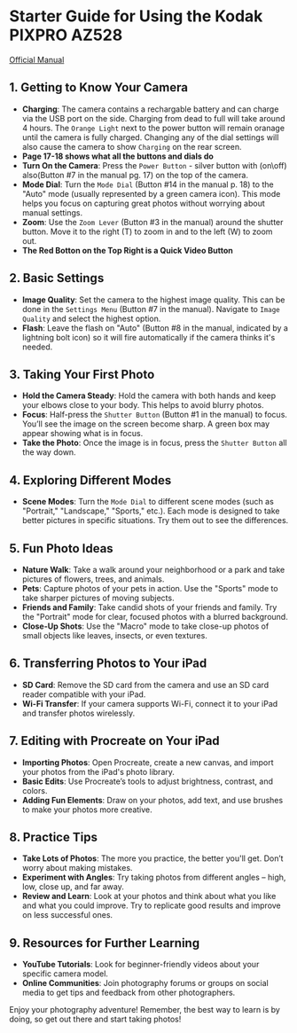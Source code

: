 # Starter Guide for Using the Kodak PIXPRO AZ528

[Official Manual](https://kodakpixpro.com/docs/manuals/astrozoom/az528/az528-manual-en.pdf)

## 1. Getting to Know Your Camera
- **Charging**: The camera contains a rechargable battery and can charge via the USB port on the side.  Charging from dead to full will take around 4 hours.  The `Orange Light` next to the power button will remain oranage until the camera is fully charged.  Changing any of the dial settings will also cause the camera to show `Charging` on the rear screen.  
- **Page 17-18 shows what all the buttons and dials do** 
- **Turn On the Camera**: Press the `Power Button` - silver button with (on\off) also(Button #7 in the manual pg. 17) on the top of the camera.
- **Mode Dial**: Turn the `Mode Dial` (Button #14 in the manual p. 18) to the "Auto" mode (usually represented by a green camera icon). This mode helps you focus on capturing great photos without worrying about manual settings.
- **Zoom**: Use the `Zoom Lever` (Button #3 in the manual) around the shutter button. Move it to the right (T) to zoom in and to the left (W) to zoom out.
- **The Red Botton on the Top Right is a Quick Video Button** 

## 2. Basic Settings
- **Image Quality**: Set the camera to the highest image quality. This can be done in the `Settings Menu` (Button #7 in the manual). Navigate to `Image Quality` and select the highest option.
- **Flash**: Leave the flash on "Auto" (Button #8 in the manual, indicated by a lightning bolt icon) so it will fire automatically if the camera thinks it's needed.

## 3. Taking Your First Photo
- **Hold the Camera Steady**: Hold the camera with both hands and keep your elbows close to your body. This helps to avoid blurry photos.
- **Focus**: Half-press the `Shutter Button` (Button #1 in the manual) to focus. You’ll see the image on the screen become sharp. A green box may appear showing what is in focus.
- **Take the Photo**: Once the image is in focus, press the `Shutter Button` all the way down.

## 4. Exploring Different Modes
- **Scene Modes**: Turn the `Mode Dial` to different scene modes (such as "Portrait," "Landscape," "Sports," etc.). Each mode is designed to take better pictures in specific situations. Try them out to see the differences.

## 5. Fun Photo Ideas
- **Nature Walk**: Take a walk around your neighborhood or a park and take pictures of flowers, trees, and animals.
- **Pets**: Capture photos of your pets in action. Use the "Sports" mode to take sharper pictures of moving subjects.
- **Friends and Family**: Take candid shots of your friends and family. Try the "Portrait" mode for clear, focused photos with a blurred background.
- **Close-Up Shots**: Use the "Macro" mode to take close-up photos of small objects like leaves, insects, or even textures.

## 6. Transferring Photos to Your iPad
- **SD Card**: Remove the SD card from the camera and use an SD card reader compatible with your iPad.
- **Wi-Fi Transfer**: If your camera supports Wi-Fi, connect it to your iPad and transfer photos wirelessly.

## 7. Editing with Procreate on Your iPad
- **Importing Photos**: Open Procreate, create a new canvas, and import your photos from the iPad's photo library.
- **Basic Edits**: Use Procreate’s tools to adjust brightness, contrast, and colors.
- **Adding Fun Elements**: Draw on your photos, add text, and use brushes to make your photos more creative.

## 8. Practice Tips
- **Take Lots of Photos**: The more you practice, the better you'll get. Don’t worry about making mistakes.
- **Experiment with Angles**: Try taking photos from different angles – high, low, close up, and far away.
- **Review and Learn**: Look at your photos and think about what you like and what you could improve. Try to replicate good results and improve on less successful ones.

## 9. Resources for Further Learning
- **YouTube Tutorials**: Look for beginner-friendly videos about your specific camera model.
- **Online Communities**: Join photography forums or groups on social media to get tips and feedback from other photographers.

Enjoy your photography adventure! Remember, the best way to learn is by doing, so get out there and start taking photos!

